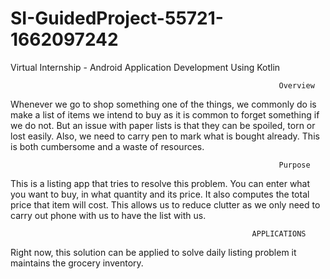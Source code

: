 # SI-GuidedProject-55721-1662097242
Virtual Internship - Android Application Development Using Kotlin

                                                              	Overview

Whenever we go to shop something one of the things, we commonly do is make a list of items we intend to buy as it is common to forget something if we do not.
But an issue with paper lists is that they can be spoiled, torn or lost easily. Also, we need to carry pen to mark what is bought already. 
This is both cumbersome and a waste of resources.

                                                              	Purpose

This is a listing app that tries to resolve this problem. You can enter what you want to buy, in what quantity and its price.
It also computes the total price that item will cost.
This allows us to reduce clutter as we only need to carry out phone with us to have the list with us.

                                                          
                                                          APPLICATIONS

Right now, this solution can be applied to solve daily listing problem it maintains the grocery inventory.



